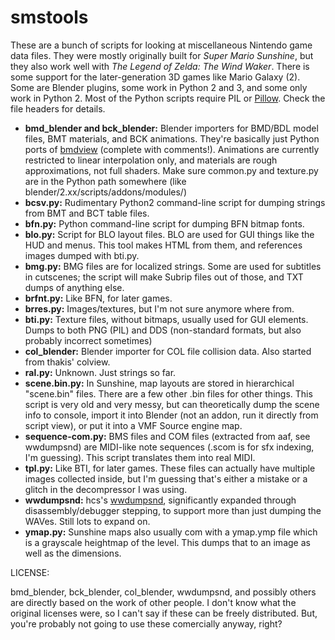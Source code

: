 # smstools

These are a bunch of scripts for looking at miscellaneous Nintendo game data files. They were mostly originally built for *Super Mario Sunshine*, but they also work well with *The Legend of Zelda: The Wind Waker*. There is some support for the later-generation 3D games like Mario Galaxy (2). Some are Blender plugins, some work in Python 2 and 3, and some only work in Python 2. Most of the Python scripts require PIL or [Pillow](/python-pillow/Pillow). Check the file headers for details.

* **bmd_blender and bck_blender:** Blender importers for BMD/BDL model files, BMT materials, and BCK animations. They're basically just Python ports of [bmdview](http://www.amnoid.de/gc/) (complete with comments!). Animations are currently restricted to linear interpolation only, and materials are rough approximations, not full shaders. Make sure common.py and texture.py are in the Python path somewhere (like blender/2.xx/scripts/addons/modules/)
* **bcsv.py:** Rudimentary Python2 command-line script for dumping strings from BMT and BCT table files.
* **bfn.py:** Python command-line script for dumping BFN bitmap fonts.
* **blo.py:** Script for BLO layout files. BLO are used for GUI things like the HUD and menus. This tool makes HTML from them, and references images dumped with bti.py.
* **bmg.py:** BMG files are for localized strings. Some are used for subtitles in cutscenes; the script will make Subrip files out of those, and TXT dumps of anything else.
* **brfnt.py:** Like BFN, for later games.
* **brres.py:** Images/textures, but I'm not sure anymore where from.
* **bti.py:** Texture files, without bitmaps, usually used for GUI elements. Dumps to both PNG (PIL) and DDS (non-standard formats, but also probably incorrect sometimes)
* **col_blender:** Blender importer for COL file collision data. Also started from thakis' colview.
* **ral.py:** Unknown. Just strings so far.
* **scene.bin.py:** In Sunshine, map layouts are stored in hierarchical "scene.bin" files. There are a few other .bin files for other things. This script is very old and very messy, but can theoretically dump the scene info to console, import it into Blender (not an addon, run it directly from script view), or put it into a VMF Source engine map.
* **sequence-com.py:** BMS files and COM files (extracted from aaf, see wwdumpsnd) are MIDI-like note sequences (.scom is for sfx indexing, I'm guessing). This script translates them into real MIDI.
* **tpl.py:** Like BTI, for later games. These files can actually have multiple images collected inside, but I'm guessing that's either a mistake or a glitch in the decompressor I was using.
* **wwdumpsnd:** hcs's [wwdumpsnd](https://www.hcs64.com/vgm_ripping.html), significantly expanded through disassembly/debugger stepping, to support more than just dumping the WAVes. Still lots to expand on.
* **ymap.py:** Sunshine maps also usually com with a ymap.ymp file which is a grayscale heightmap of the level. This dumps that to an image as well as the dimensions.

LICENSE:

bmd_blender, bck_blender, col_blender, wwdumpsnd, and possibly others are directly based on the work of other people. I don't know what the original licenses were, so I can't say if these can be freely distributed. But, you're probably not going to use these comercially anyway, right?

